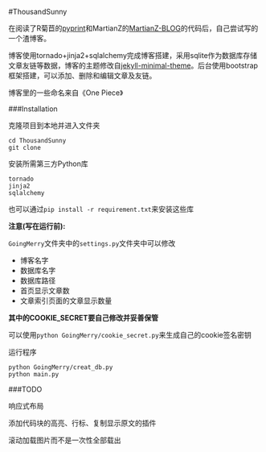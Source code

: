 #ThousandSunny

在阅读了R菊苣的[pyprint](https://github.com/RicterZ/pyprint)和MartianZ的[MartianZ-BLOG](https://github.com/MartianZ/MartianZ-BLOG)的代码后，自己尝试写的一个渣博客。

博客使用tornado+jinja2+sqlalchemy完成博客搭建，采用sqlite作为数据库存储文章友链等数据，博客的主题修改自[jekyll-minimal-theme](https://github.com/henrythemes/jekyll-minimal-theme)。后台使用bootstrap框架搭建，可以添加、删除和编辑文章及友链。

博客里的一些命名来自《One Piece》

###Installation

克隆项目到本地并进入文件夹

	cd ThousandSunny
	git clone 
安装所需第三方Python库	
	
	tornado
	jinja2
	sqlalchemy
也可以通过`pip install -r requirement.txt`来安装这些库

__注意(写在运行前):__

`GoingMerry`文件夹中的`settings.py`文件夹中可以修改

* 博客名字
* 数据库名字
* 数据库路径
* 首页显示文章数
* 文章索引页面的文章显示数量

__其中的COOKIE_SECRET要自己修改并妥善保管__

可以使用`python GoingMerry/cookie_secret.py`来生成自己的cookie签名密钥

运行程序

	python GoingMerry/creat_db.py
	python main.py
	

###TODO

响应式布局

添加代码块的高亮、行标、复制显示原文的插件

滚动加载图片而不是一次性全部载出
